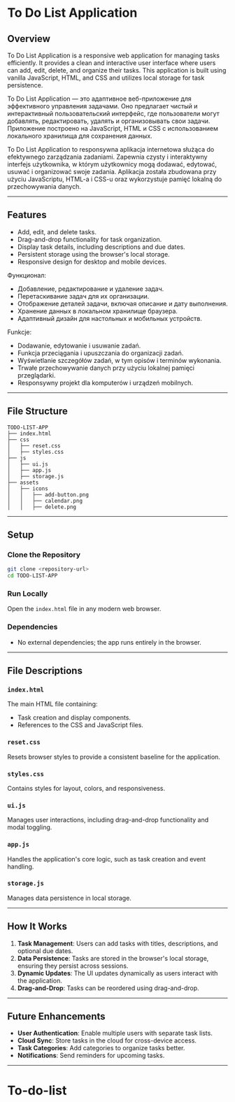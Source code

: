# To Do List Application

## Overview
To Do List Application is a responsive web application for managing tasks efficiently. It provides a clean and interactive user interface where users can add, edit, delete, and organize their tasks. This application is built using vanilla JavaScript, HTML, and CSS and utilizes local storage for task persistence.

To Do List Application — это адаптивное веб-приложение для эффективного управления задачами. Оно предлагает чистый и интерактивный пользовательский интерфейс, где пользователи могут добавлять, редактировать, удалять и организовывать свои задачи. Приложение построено на JavaScript, HTML и CSS с использованием локального хранилища для сохранения данных.

To Do List Application to responsywna aplikacja internetowa służąca do efektywnego zarządzania zadaniami. Zapewnia czysty i interaktywny interfejs użytkownika, w którym użytkownicy mogą dodawać, edytować, usuwać i organizować swoje zadania. Aplikacja została zbudowana przy użyciu JavaScriptu, HTML-a i CSS-u oraz wykorzystuje pamięć lokalną do przechowywania danych.

---

## Features
- Add, edit, and delete tasks.
- Drag-and-drop functionality for task organization.
- Display task details, including descriptions and due dates.
- Persistent storage using the browser's local storage.
- Responsive design for desktop and mobile devices.

Функционал:
- Добавление, редактирование и удаление задач.
- Перетаскивание задач для их организации.
- Отображение деталей задачи, включая описание и дату выполнения.
- Хранение данных в локальном хранилище браузера.
- Адаптивный дизайн для настольных и мобильных устройств.

Funkcje:
- Dodawanie, edytowanie i usuwanie zadań.
- Funkcja przeciągania i upuszczania do organizacji zadań.
- Wyświetlanie szczegółów zadań, w tym opisów i terminów wykonania.
- Trwałe przechowywanie danych przy użyciu lokalnej pamięci przeglądarki.
- Responsywny projekt dla komputerów i urządzeń mobilnych.

---

## File Structure
```
TODO-LIST-APP
├── index.html
├── css
│   ├── reset.css
│   ├── styles.css
├── js
│   ├── ui.js
│   ├── app.js
│   ├── storage.js
├── assets
│   ├── icons
│   │   ├── add-button.png
│   │   ├── calendar.png
│   │   ├── delete.png
```

---

## Setup

### Clone the Repository
```bash
git clone <repository-url>
cd TODO-LIST-APP
```

### Run Locally
Open the `index.html` file in any modern web browser.

### Dependencies
- No external dependencies; the app runs entirely in the browser.

---

## File Descriptions

### `index.html`
The main HTML file containing:
- Task creation and display components.
- References to the CSS and JavaScript files.

### `reset.css`
Resets browser styles to provide a consistent baseline for the application.

### `styles.css`
Contains styles for layout, colors, and responsiveness.

### `ui.js`
Manages user interactions, including drag-and-drop functionality and modal toggling.

### `app.js`
Handles the application's core logic, such as task creation and event handling.

### `storage.js`
Manages data persistence in local storage.

---

## How It Works
1. **Task Management**: Users can add tasks with titles, descriptions, and optional due dates.
2. **Data Persistence**: Tasks are stored in the browser's local storage, ensuring they persist across sessions.
3. **Dynamic Updates**: The UI updates dynamically as users interact with the application.
4. **Drag-and-Drop**: Tasks can be reordered using drag-and-drop.

---

## Future Enhancements
- **User Authentication**: Enable multiple users with separate task lists.
- **Cloud Sync**: Store tasks in the cloud for cross-device access.
- **Task Categories**: Add categories to organize tasks better.
- **Notifications**: Send reminders for upcoming tasks.

---
# To-do-list
